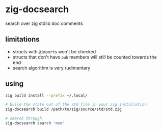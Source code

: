 # zig-docsearch

search over zig stdlib doc comments

## limitations

 - structs with `@import`s won't be checked
 - structs that don't have `pub` members will still be counted towards the end
 - search algorithm is very rudimentary

## using

```bash
zig build install --prefix ~/.local/

# build the state out of the std file in your zig installation
zig-docsearch build /path/to/zig/source/std/std.zig

# search through
zig-docsearch search 'mem'
```
